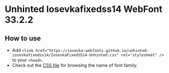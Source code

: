 # Unhinted Iosevkafixedss14 WebFont 33.2.2

## How to use

- Add `<link href="https://iosevka-webfonts.github.io/unhinted-iosevkafixedss14/IosevkaFixedSS14-Unhinted.css" rel="stylesheet" />` to your `<head>`.
- Check out the [CSS file](./IosevkaFixedSS14-Unhinted.css) for browsing the name of font family.

